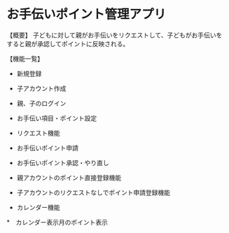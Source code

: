 # お手伝いポイント管理アプリ

【概要】
子どもに対して親がお手伝いをリクエストして、子どもがお手伝いをすると親が承認してポイントに反映される。

【機能一覧】
* 新規登録

* 子アカウント作成

* 親、子のログイン

* お手伝い項目・ポイント設定

* リクエスト機能

* お手伝いポイント申請

* お手伝いポイント承認・やり直し

* 親アカウントのポイント直接登録機能

* 子アカウントのリクエストなしでポイント申請登録機能

* カレンダー機能

*　カレンダー表示月のポイント表示 
